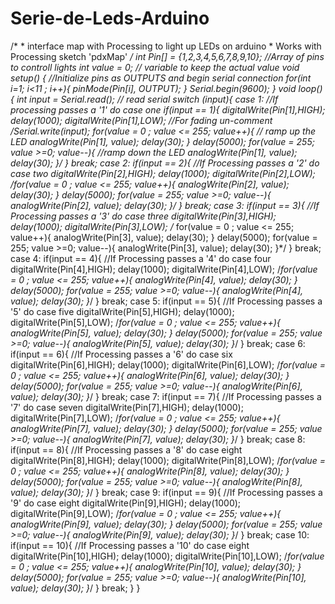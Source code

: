 # Serie-de-Leds-Arduino
/*  * interface map with Processing to light up LEDs on arduino  * Works with Processing sketch 'pdxMap'  */  int Pin[] = {1,2,3,4,5,6,7,8,9,10};  //Array of pins to controll lights int value = 0;  // variable to keep the actual value void setup()  {   //Initialize pins as OUTPUTS and begin serial connection  for(int i=1; i&lt;11 ; i++){   pinMode(Pin[i], OUTPUT);   }  Serial.begin(9600); }    void loop()  {   int input = Serial.read();  // read serial    switch (input){     case 1:  //If processing passes a '1' do case one       if(input == 1){         digitalWrite(Pin[1],HIGH);         delay(1000);         digitalWrite(Pin[1],LOW);         //For fading un-comment         /*Serial.write(input);         for(value = 0 ; value &lt;= 255; value++){ // ramp up the LED           analogWrite(Pin[1], value);           delay(30);          }        delay(5000);          for(value = 255; value >=0; value--){   //ramp down the LED           analogWrite(Pin[1], value);           delay(30);         }*/        }        break;     case 2:       if(input == 2){  //If Processing passes a '2' do case two       digitalWrite(Pin[2],HIGH);         delay(1000);         digitalWrite(Pin[2],LOW);         /*for(value = 0 ; value &lt;= 255; value++){            analogWrite(Pin[2], value);           delay(30);          }        delay(5000);          for(value = 255; value >=0; value--){            analogWrite(Pin[2], value);           delay(30);         }*/        }        break;     case 3:       if(input == 3){  //If Processing passes a '3' do case three       digitalWrite(Pin[3],HIGH);         delay(1000);         digitalWrite(Pin[3],LOW);        /* for(value = 0 ; value &lt;= 255; value++){            analogWrite(Pin[3], value);           delay(30);          }        delay(5000);          for(value = 255; value >=0; value--){            analogWrite(Pin[3], value);           delay(30);         }*/        }        break;     case 4:       if(input == 4){  //If Processing passes a '4' do case four       digitalWrite(Pin[4],HIGH);         delay(1000);         digitalWrite(Pin[4],LOW);         /*for(value = 0 ; value &lt;= 255; value++){            analogWrite(Pin[4], value);           delay(30);          }        delay(5000);          for(value = 255; value >=0; value--){            analogWrite(Pin[4], value);           delay(30);         }*/        }        break;     case 5:       if(input == 5){  //If Processing passes a '5' do case five       digitalWrite(Pin[5],HIGH);         delay(1000);         digitalWrite(Pin[5],LOW);         /*for(value = 0 ; value &lt;= 255; value++){            analogWrite(Pin[5], value);           delay(30);          }        delay(5000);          for(value = 255; value >=0; value--){            analogWrite(Pin[5], value);           delay(30);         }*/        }        break;    case 6:       if(input == 6){  //If Processing passes a '6' do case six       digitalWrite(Pin[6],HIGH);         delay(1000);         digitalWrite(Pin[6],LOW);         /*for(value = 0 ; value &lt;= 255; value++){            analogWrite(Pin[6], value);           delay(30);          }        delay(5000);          for(value = 255; value >=0; value--){            analogWrite(Pin[6], value);           delay(30);         }*/        }        break;     case 7:       if(input == 7){  //If Processing passes a '7' do case seven       digitalWrite(Pin[7],HIGH);         delay(1000);         digitalWrite(Pin[7],LOW);         /*for(value = 0 ; value &lt;= 255; value++){            analogWrite(Pin[7], value);           delay(30);          }        delay(5000);          for(value = 255; value >=0; value--){            analogWrite(Pin[7], value);           delay(30);         }*/        }        break;     case 8:       if(input == 8){  //If Processing passes a '8' do case eight       digitalWrite(Pin[8],HIGH);         delay(1000);         digitalWrite(Pin[8],LOW);         /*for(value = 0 ; value &lt;= 255; value++){            analogWrite(Pin[8], value);           delay(30);          }        delay(5000);          for(value = 255; value >=0; value--){            analogWrite(Pin[8], value);           delay(30);         }*/        }        break;     case 9:       if(input == 9){  //If Processing passes a '9' do case eight       digitalWrite(Pin[9],HIGH);         delay(1000);         digitalWrite(Pin[9],LOW);         /*for(value = 0 ; value &lt;= 255; value++){            analogWrite(Pin[9], value);           delay(30);          }        delay(5000);          for(value = 255; value >=0; value--){            analogWrite(Pin[9], value);           delay(30);         }*/        }        break;     case 10:       if(input == 10){  //If Processing passes a '10' do case eight       digitalWrite(Pin[10],HIGH);         delay(1000);         digitalWrite(Pin[10],LOW);         /*for(value = 0 ; value &lt;= 255; value++){            analogWrite(Pin[10], value);           delay(30);          }        delay(5000);          for(value = 255; value >=0; value--){            analogWrite(Pin[10], value);           delay(30);         }*/        }        break;   } } 
